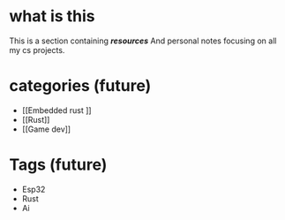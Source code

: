 # what is this 

This is a section containing *__resources__* 
And personal notes focusing on all my cs projects.

# categories  (future)

- [[Embedded rust ]]
- [[Rust]]
- [[Game dev]]


# Tags (future)

- Esp32
- Rust
- Ai

